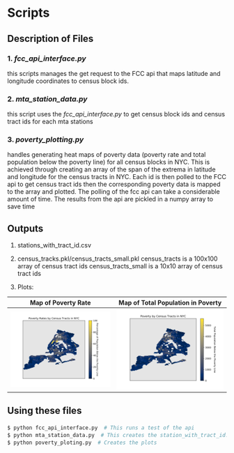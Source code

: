 # Scripts
## Description of Files
### 1. *fcc_api_interface.py*
this scripts manages the get request to the FCC api that maps latitude and longitude coordinates to census block ids.

### 2. *mta_station_data.py*
this script uses the *fcc_api_interface.py* to get census block ids and census tract ids for each mta stations

### 3. *poverty_plotting.py*
handles generating heat maps of poverty data (poverty rate and total population below the poverty line) for all census 
blocks in NYC. This is achieved through creating an array of the span of the extrema in latitude and longitude for the 
census tracts in NYC.  Each id is then polled to the FCC api to get census tract ids then the corresponding poverty 
data is mapped to the array and plotted.  The polling of the fcc api can take a considerable amount of time. The results
from the api are pickled in a numpy array to save time  

## Outputs

1. stations_with_tract_id.csv

2. census_tracks.pkl/census_tracts_small.pkl
    census_tracts is a 100x100 array of census tract ids
    census_tracts_small is a 10x10 array of census tract ids
3. Plots:

Map of Poverty Rate                          | Map of Total Population in Poverty
:-------------------------------------------:|:-----------------------------------:
![poverty rate](../data/heatmap_poverty.svg) | ![total population in poverty](../data/heatmap_poverty_pop.svg)


## Using these files
```bash
$ python fcc_api_interface.py  # This runs a test of the api
$ python mta_station_data.py  # This creates the station_with_tract_id.csv
$ python poverty_ploting.py  # Creates the plots 
```